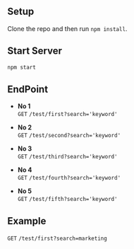 ## Setup

Clone the repo and then run `npm install`.


## Start Server

```js
npm start
```

## EndPoint

* **No 1** <br>
`GET` `/test/first?search='keyword'`

* **No 2** <br>
`GET` `/test/second?search='keyword'`

* **No 3** <br>
`GET` `/test/third?search='keyword'`

* **No 4** <br>
`GET` `/test/fourth?search='keyword'`

* **No 5** <br>
`GET` `/test/fifth?search='keyword'`

## Example

`GET` `/test/first?search=marketing`